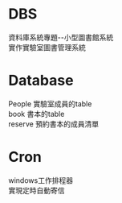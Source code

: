 # DBS
資料庫系統專題--小型圖書館系統 \
實作實驗室圖書管理系統 

# Database
People 實驗室成員的table \
book 書本的table \
reserve 預約書本的成員清單 

# Cron
windows工作排程器 \
實現定時自動寄信

